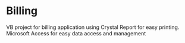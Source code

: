 # Billing
VB project for billing application using Crystal Report for easy printing. Microsoft Access for easy data access and management
